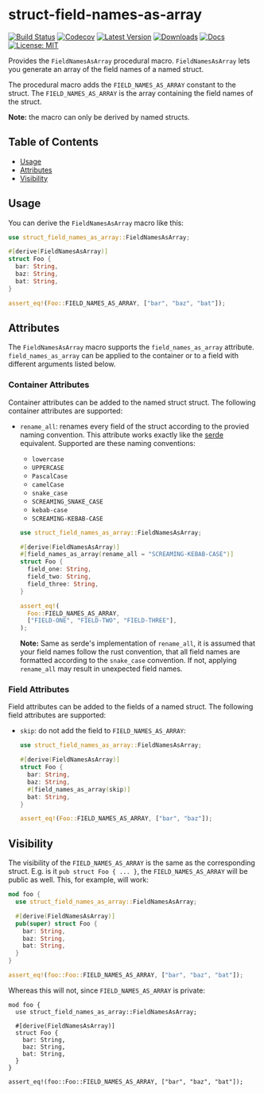 # struct-field-names-as-array

[![Build Status](https://github.com/jofas/struct_field_names_as_array/actions/workflows/build.yml/badge.svg)](https://github.com/jofas/struct_field_names_as_array/actions/workflows/build.yml)
[![Codecov](https://codecov.io/gh/jofas/struct_field_names_as_array/branch/master/graph/badge.svg?token=69YKZ1JIBK)](https://codecov.io/gh/jofas/struct_field_names_as_array)
[![Latest Version](https://img.shields.io/crates/v/struct-field-names-as-array.svg)](https://crates.io/crates/struct-field-names-as-array)
[![Downloads](https://img.shields.io/crates/d/struct-field-names-as-array?label=downloads)](https://crates.io/crates/struct-field-names-as-array)
[![Docs](https://img.shields.io/badge/docs-latest-blue.svg)](https://docs.rs/struct-field-names-as-array/latest/struct_field_names_as_array)
[![License: MIT](https://img.shields.io/badge/License-MIT-blue.svg)](https://opensource.org/licenses/MIT)

Provides the `FieldNamesAsArray` procedural macro.
`FieldNamesAsArray` lets you generate an array of the field names of
a named struct.

The procedural macro adds the `FIELD_NAMES_AS_ARRAY` constant to
the struct.
The `FIELD_NAMES_AS_ARRAY` is the array containing the field names
of the struct.

**Note:** the macro can only be derived by named structs.


## Table of Contents

<!--ts-->
   * [Usage](#usage)
   * [Attributes](#attributes)
   * [Visibility](#visibility)
<!--te-->


## Usage

You can derive the `FieldNamesAsArray` macro like this:

```rust
use struct_field_names_as_array::FieldNamesAsArray;

#[derive(FieldNamesAsArray)]
struct Foo {
  bar: String,
  baz: String,
  bat: String,
}

assert_eq!(Foo::FIELD_NAMES_AS_ARRAY, ["bar", "baz", "bat"]);
```


## Attributes

The `FieldNamesAsArray` macro supports the
`field_names_as_array` attribute.
`field_names_as_array` can be applied to the container or to a field
with different arguments listed below.

### Container Attributes

Container attributes can be added to the named struct struct.
The following container attributes are supported:

* `rename_all`: renames every field of the struct according to the
  provied naming convention.
  This attribute works exactly like the [serde][serde_rename_all]
  equivalent.
  Supported are these naming conventions:
    - `lowercase`
    - `UPPERCASE`
    - `PascalCase`
    - `camelCase`
    - `snake_case`
    - `SCREAMING_SNAKE_CASE`
    - `kebab-case`
    - `SCREAMING-KEBAB-CASE`

  ```rust
  use struct_field_names_as_array::FieldNamesAsArray;

  #[derive(FieldNamesAsArray)]
  #[field_names_as_array(rename_all = "SCREAMING-KEBAB-CASE")]
  struct Foo {
    field_one: String,
    field_two: String,
    field_three: String,
  }

  assert_eq!(
    Foo::FIELD_NAMES_AS_ARRAY, 
    ["FIELD-ONE", "FIELD-TWO", "FIELD-THREE"],
  );
  ```

  **Note:** Same as serde's implementation of `rename_all`, it is
  assumed that your field names follow the rust convention, that all
  field names are formatted according to the `snake_case` convention.
  If not, applying `rename_all` may result in unexpected field names.
  

### Field Attributes

Field attributes can be added to the fields of a named struct.
The following field attributes are supported:

* `skip`: do not add the field to `FIELD_NAMES_AS_ARRAY`:

  ```rust
  use struct_field_names_as_array::FieldNamesAsArray;

  #[derive(FieldNamesAsArray)]
  struct Foo {
    bar: String,
    baz: String,
    #[field_names_as_array(skip)]
    bat: String,
  }

  assert_eq!(Foo::FIELD_NAMES_AS_ARRAY, ["bar", "baz"]);
  ```


## Visibility

The visibility of the `FIELD_NAMES_AS_ARRAY` is the same as the
corresponding struct.
E.g. is it `pub struct Foo { ... }`, the `FIELD_NAMES_AS_ARRAY`
will be public as well.
This, for example, will work:

```rust
mod foo {
  use struct_field_names_as_array::FieldNamesAsArray;

  #[derive(FieldNamesAsArray)]
  pub(super) struct Foo {
    bar: String,
    baz: String,
    bat: String,
  }
}

assert_eq!(foo::Foo::FIELD_NAMES_AS_ARRAY, ["bar", "baz", "bat"]);
```

Whereas this will not, since `FIELD_NAMES_AS_ARRAY` is private:

```compile_fail
mod foo {
  use struct_field_names_as_array::FieldNamesAsArray;

  #[derive(FieldNamesAsArray)]
  struct Foo {
    bar: String,
    baz: String,
    bat: String,
  }
}

assert_eq!(foo::Foo::FIELD_NAMES_AS_ARRAY, ["bar", "baz", "bat"]);
```

[serde_rename_all]: https://serde.rs/container-attrs.html#rename_all

